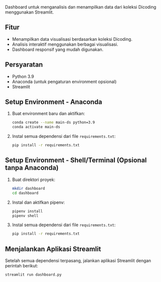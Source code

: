 Dashboard untuk menganalisis dan menampilkan data dari koleksi Dicoding menggunakan Streamlit.

## Fitur
- Menampilkan data visualisasi berdasarkan koleksi Dicoding.
- Analisis interaktif menggunakan berbagai visualisasi.
- Dashboard responsif yang mudah digunakan.

## Persyaratan
- Python 3.9
- Anaconda (untuk pengaturan environment opsional)
- Streamlit

## Setup Environment - Anaconda

1. Buat environment baru dan aktifkan:
    ```bash
    conda create --name main-ds python=3.9
    conda activate main-ds
    ```

2. Instal semua dependensi dari file `requirements.txt`:
    ```bash
    pip install -r requirements.txt
    ```

## Setup Environment - Shell/Terminal (Opsional tanpa Anaconda)

1. Buat direktori proyek:
    ```bash
    mkdir dashboard
    cd dashboard
    ```

2. Instal dan aktifkan pipenv:
    ```bash
    pipenv install
    pipenv shell
    ```

3. Instal semua dependensi dari file `requirements.txt`:
    ```bash
    pip install -r requirements.txt
    ```

## Menjalankan Aplikasi Streamlit

Setelah semua dependensi terpasang, jalankan aplikasi Streamlit dengan perintah berikut:

```bash
streamlit run dashboard.py
